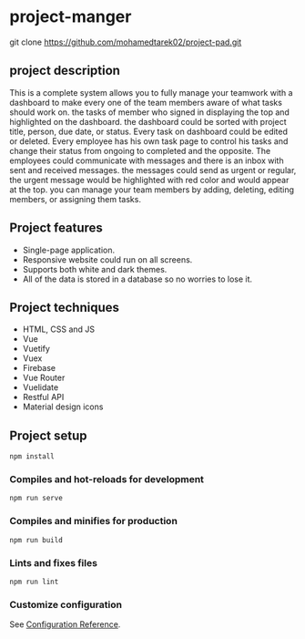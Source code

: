 # project-manger

git clone https://github.com/mohamedtarek02/project-pad.git

## project description 
This is a complete system allows you to fully manage your teamwork with a dashboard to make every one of the team members aware of what tasks should work on. the tasks of member who signed in displaying the top and highlighted on the dashboard. the dashboard could be sorted with project title, person, due date, or status. Every task on dashboard could be edited or deleted. Every employee has his own task page to control his tasks and change their status from ongoing to completed and the opposite. The employees could communicate with messages and there is an inbox with sent and received messages. the messages could send as urgent or regular, the urgent message would be highlighted with red color and would appear at the top. you can manage your team members by adding, deleting, editing members, or assigning them tasks. 

## Project features
- Single-page application.
- Responsive website could run on all screens.
- Supports both white and dark themes.
- All of the data is stored in a database so no worries to lose it.


## Project techniques
- HTML, CSS and JS
- Vue
- Vuetify
- Vuex
- Firebase
- Vue Router
- Vuelidate
- Restful API
- Material design icons


## Project setup

```
npm install
```

### Compiles and hot-reloads for development

```
npm run serve
```

### Compiles and minifies for production

```
npm run build
```

### Lints and fixes files

```
npm run lint
```

### Customize configuration

See [Configuration Reference](https://cli.vuejs.org/config/).
